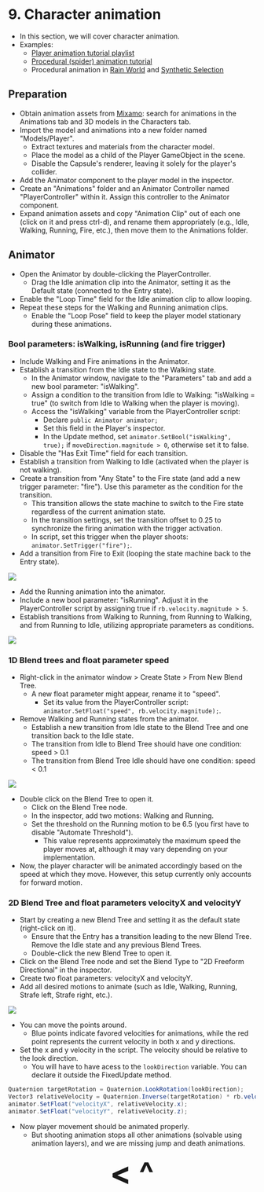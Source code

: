 # 9. Character animation
- In this section, we will cover character animation.
- Examples:
    - [Player animation tutorial playlist](https://www.youtube.com/playlist?list=PLwyUzJb_FNeTQwyGujWRLqnfKpV-cj-eO)
    - [Procedural (spider) animation tutorial](https://www.youtube.com/watch?v=swYBGqXtHEY)
    - Procedural animation in [Rain World](https://www.youtube.com/watch?v=sVntwsrjNe4) and [Synthetic Selection](https://www.youtube.com/watch?v=iNXzOuc9UWo)

## Preparation
- Obtain animation assets from [Mixamo](https://www.mixamo.com/): search for animations in the Animations tab and 3D models in the Characters tab.
- Import the model and animations into a new folder named "Models/Player".
    - Extract textures and materials from the character model.
    - Place the model as a child of the Player GameObject in the scene.
    - Disable the Capsule's renderer, leaving it solely for the player's collider.
- Add the Animator component to the player model in the inspector.
- Create an "Animations" folder and an Animator Controller named "PlayerController" within it. Assign this controller to the Animator component.
- Expand animation assets and copy "Animation Clip" out of each one (click on it and press ctrl-d), and rename them appropriately (e.g., Idle, Walking, Running, Fire, etc.), then move them to the Animations folder.

## Animator
- Open the Animator by double-clicking the PlayerController.
    - Drag the Idle animation clip into the Animator, setting it as the Default state (connected to the Entry state).
- Enable the "Loop Time" field for the Idle animation clip to allow looping.
- Repeat these steps for the Walking and Running animation clips.
    - Enable the "Loop Pose" field to keep the player model stationary during these animations.

### Bool parameters: isWalking, isRunning (and fire trigger)
- Include Walking and Fire animations in the Animator.
- Establish a transition from the Idle state to the Walking state.
    - In the Animator window, navigate to the "Parameters" tab and add a new bool parameter: "isWalking".
    - Assign a condition to the transition from Idle to Walking: "isWalking = true" (to switch from Idle to Walking when the player is moving).
    - Access the "isWalking" variable from the PlayerController script:
        - Declare `public Animator animator;`
        - Set this field in the Player's inspector.
        - In the Update method, set `animator.SetBool("isWalking", true);` if `moveDirection.magnitude > 0`, otherwise set it to false.
- Disable the "Has Exit Time" field for each transition.
- Establish a transition from Walking to Idle (activated when the player is not walking).
- Create a transition from "Any State" to the Fire state (and add a new trigger parameter: "fire"). Use this parameter as the condition for the transition.
    - This transition allows the state machine to switch to the Fire state regardless of the current animation state.
    - In the transition settings, set the transition offset to 0.25 to synchronize the firing animation with the trigger activation.
    - In script, set this trigger when the player shoots: `animator.SetTrigger("fire");`.
- Add a transition from Fire to Exit (looping the state machine back to the Entry state).

![](https://i.imgur.com/3yA7dcC.png)

- Add the Running animation into the animator.
- Include a new bool parameter: "isRunning". Adjust it in the PlayerController script by assigning true if `rb.velocity.magnitude > 5`.
- Establish transitions from Walking to Running, from Running to Walking, and from Running to Idle, utilizing appropriate parameters as conditions.

![](https://i.imgur.com/kbuAYu6.png)

### 1D Blend trees and float parameter speed
- Right-click in the animator window > Create State > From New Blend Tree.
    - A new float parameter might appear, rename it to "speed".
        - Set its value from the PlayerController script: `animator.SetFloat("speed", rb.velocity.magnitude);`.
- Remove Walking and Running states from the animator.
    - Establish a new transition from Idle state to the Blend Tree and one transition back to the Idle state.
    - The transition from Idle to Blend Tree should have one condition: speed > 0.1
    - The transition from Blend Tree Idle should have one condition: speed < 0.1

![](https://i.imgur.com/dfQiE7A.png)

- Double click on the Blend Tree to open it.
    - Click on the Blend Tree node.
    - In the inspector, add two motions: Walking and Running.
    - Set the threshold on the Running motion to be 6.5 (you first have to disable "Automate Threshold").
        - This value represents approximately the maximum speed the player moves at, although it may vary depending on your implementation.
- Now, the player character will be animated accordingly based on the speed at which they move. However, this setup currently only accounts for forward motion.

### 2D Blend Tree and float parameters velocityX and velocityY
- Start by creating a new Blend Tree and setting it as the default state (right-click on it).
    - Ensure that the Entry has a transition leading to the new Blend Tree. Remove the Idle state and any previous Blend Trees.
    - Double-click the new Blend Tree to open it.
- Click on the Blend Tree node and set the Blend Type to "2D Freeform Directional" in the inspector.
- Create two float parameters: velocityX and velocityY.
- Add all desired motions to animate (such as Idle, Walking, Running, Strafe left, Strafe right, etc.).

![](https://i.imgur.com/YP1ByOb.png)

- You can move the points around.
    - Blue points indicate favored velocities for animations, while the red point represents the current velocity in both x and y directions.
- Set the x and y velocity in the script. The velocity should be relative to the look direction.
    - You will have to have acess to the `lookDirection` variable. You can declare it outside the FixedUpdate method.

```c#
Quaternion targetRotation = Quaternion.LookRotation(lookDirection);
Vector3 relativeVelocity = Quaternion.Inverse(targetRotation) * rb.velocity/6.5f;
animator.SetFloat("velocityX", relativeVelocity.x);
animator.SetFloat("velocityY", relativeVelocity.z);
```

- Now player movement should be animated properly.
    - But shooting animation stops all other animations (solvable using animation layers), and we are missing jump and death animations.

<div align="center"><b>
  <a href="8-Shooting.html" style="font-size:64px; text-decoration:none"> < </a>
  <a href="Contents.html" style="font-size:64px; text-decoration:none"> ^ </a>
</b></div>

